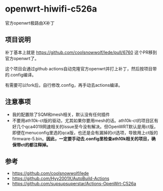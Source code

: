 # openwrt-hiwifi-c526a
官方openwrt极路由X补丁

## 项目说明


补丁基本上就是 https://github.com/coolsnowwolf/lede/pull/6760 这个PR移到官方openwrt了。

这个项目会通过github actions自动克隆官方openwrt并打上补丁，然后按项目带的.config编译。

有需要可以fork后，自行修改.config，再手动去actions编译。

## 注意事项
* 我的配置除了SQM和mesh相关，默认没有任何插件
* 不要用ath10k-ct版的驱动，尤其如果你要用mesh的话。ath10k-ct的项目区有好几个qca4019网速相关的issue至今没有解决。但OpenWRT默认是用ct版，即便在menuconfig里选的qca版，也还是会有漏掉的ct选项，导致用上ct版的firmware-5.bin。**因此，一定要手动去.config里检查ath10k相关的项目，确保带ct的都注释掉。**

## 参考
* https://github.com/coolsnowwolf/lede
* https://github.com/Hyy2001X/AutoBuild-Actions
* https://github.com/supsupsuperstar/Actions-OpenWrt-C526a

